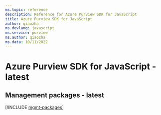 ```yaml
---
ms.topic: reference
description: Reference for Azure Purview SDK for JavaScript
title: Azure Purview SDK for JavaScript
author: qiaozha
ms.devlang: javascript
ms.service: purview
ms.author: qiaozha
ms.data: 10/11/2022
---
```

# Azure Purview SDK for JavaScript - latest

## Management packages - latest
[!INCLUDE [mgmt-packages](purview-mgmt-index.md)]